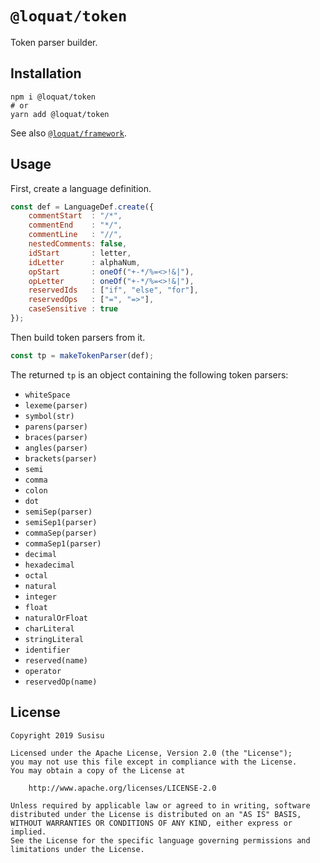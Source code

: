 # `@loquat/token`
Token parser builder.

## Installation
``` shell
npm i @loquat/token
# or
yarn add @loquat/token
```

See also [`@loquat/framework`](https://github.com/susisu/loquat2/tree/master/packages/framework).

## Usage
First, create a language definition.

``` javascript
const def = LanguageDef.create({
    commentStart  : "/*",
    commentEnd    : "*/",
    commentLine   : "//",
    nestedComments: false,
    idStart       : letter,
    idLetter      : alphaNum,
    opStart       : oneOf("+-*/%=<>!&|"),
    opLetter      : oneOf("+-*/%=<>!&|"),
    reservedIds   : ["if", "else", "for"],
    reservedOps   : ["=", "=>"],
    caseSensitive : true
});
```

Then build token parsers from it.

``` javascript
const tp = makeTokenParser(def);
```

The returned `tp` is an object containing the following token parsers:

- `whiteSpace`
- `lexeme(parser)`
- `symbol(str)`
- `parens(parser)`
- `braces(parser)`
- `angles(parser)`
- `brackets(parser)`
- `semi`
- `comma`
- `colon`
- `dot`
- `semiSep(parser)`
- `semiSep1(parser)`
- `commaSep(parser)`
- `commaSep1(parser)`
- `decimal`
- `hexadecimal`
- `octal`
- `natural`
- `integer`
- `float`
- `naturalOrFloat`
- `charLiteral`
- `stringLiteral`
- `identifier`
- `reserved(name)`
- `operator`
- `reservedOp(name)`

## License
```
Copyright 2019 Susisu

Licensed under the Apache License, Version 2.0 (the "License");
you may not use this file except in compliance with the License.
You may obtain a copy of the License at

    http://www.apache.org/licenses/LICENSE-2.0

Unless required by applicable law or agreed to in writing, software
distributed under the License is distributed on an "AS IS" BASIS,
WITHOUT WARRANTIES OR CONDITIONS OF ANY KIND, either express or implied.
See the License for the specific language governing permissions and
limitations under the License.
```
